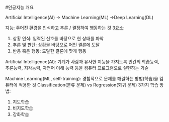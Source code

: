 #인공지능 개요

Artificial Intelligence(AI) -> Machine Learning(ML) ->Deep Learning(DL)

지능: 주어진 환경을 인식하고 추론 / 결정하여 행동하는 것
	3요소: 
1.	상황 인식: 입력된 신호를 바탕으로 현 상태를 파악 
2.	추론 및 판단: 상황을 바탕으로 어떤 결론에 도달
3.	반응 혹은 행동: 도달한 결론에 맞게 행동

Artificial Intelligence(AI): 기계가 사람과 유사한 지능을 가지도록 인간의 학습능력, 추론능력, 지각능력, 자연어 이해 능력 등을 컴퓨터 프로그램으로 실현하는 기술

Machine Learning(ML, self-training): 경험적으로 문제를 해결하는 방법(학습)을 컴퓨터에 적용한 것
Classification(분류 문제) vs Regression(회귀 문제)
3가지 학습 방법: 
1.	지도학습
2.	비지도학습
3.	강화학습


